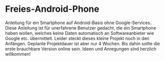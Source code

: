 # Freies-Android-Phone
Anleitung für ein Smartphone auf Android-Basis ohne Google-Services. Diese Anleitung ist für unerfahrene Benutzer gedacht, die ein Smartphone haben wollen, welches keine Daten automatisch an Softwareanbieter wie Google etc. übermittelt. Leider steckt dieses kleine Projekt noch in den Anfängen. Geplante Projektdauer ist aber nur 4 Wochen. Bis dahin sollte die erste brauchbare Version online sein.
Ideen und Anregungen sind herzlich willkommen!
